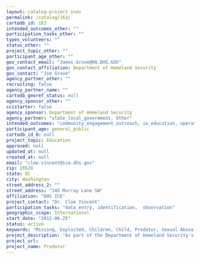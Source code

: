 ```yaml
---
layout: catalog-project-indv
permalink: /catalog/163/
cartodb_id: 163
intended_outcomes_other: ""
participation_tasks_other: ""
types_volunteers: ""
status_other: ""
project_topic_other: ""
participant_age_other: ""
gov_contact_email: "James.Grove@HQ.DHS.GOV"
gov_contact_affiliation: Department of Homeland Security
gov_contact: "Jim Grove"
agency_partner_other: ""
recruiting: false
agency_partner_name: ""
cartodb_georef_status: null
agency_sponsor_other: ""
scistarter: false
agency_sponsor: Department of Homeland Security
agency_partner: "state_local_govermment, Other"
intended_outcomes: "community_engagement_outreach, io_education, operational_integration_use"
participant_age: general_public
cartodb_id_0: null
project_topic: Education
approved: null
updated_at: null
created_at: null
email: "cloe.vincent@ice.dhs.gov"
zip: 20528
state: DC
city: Washington
street_address_2: ""
street_address: "245 Murray Lane SW"
affiliation: "DHS ICE"
project_contact: "Dr. Cloe Vincent"
participation_tasks: "data_entry, identification,  observation"
geographic_scope: International
start_date: "2012-06-25"
status: active
keywords: "Missing, Exploited, Children, Child, Predator, Sexual Abuse, Pornogrpahic Activity"
project_description: "As part of the Department of Homeland Security's (DHS) Immigrations and Customs Enforcement (ICE) Cyber Crimes Center (C3), the CEIU uses cutting edge investigative techniques to bring justice to consumers, producers and distributors of child pornography, as well as to predators engaging in child sex tourism. The efforts of the CEIU, in addition to ICE’s participation in national programs like Operation Predator and international partnerships like the Virtual Global Taskforce, have resulted in the rescue of thousands of children.  The program encourages law enforcement and the public at large to report suspected child predators and suspicious activities through toll-free hot lines and a mobile phone application."
project_url:
project_name: Predator
---
```

